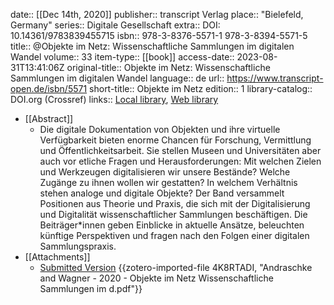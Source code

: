 date:: [[Dec 14th, 2020]]
publisher:: transcript Verlag
place:: "Bielefeld, Germany"
series:: Digitale Gesellschaft
extra:: DOI: 10.14361/9783839455715
isbn:: 978-3-8376-5571-1 978-3-8394-5571-5
title:: @Objekte im Netz: Wissenschaftliche Sammlungen im digitalen Wandel
volume:: 33
item-type:: [[book]]
access-date:: 2023-08-31T13:41:06Z
original-title:: Objekte im Netz: Wissenschaftliche Sammlungen im digitalen Wandel
language:: de
url:: https://www.transcript-open.de/isbn/5571
short-title:: Objekte im Netz
edition:: 1
library-catalog:: DOI.org (Crossref)
links:: [Local library](zotero://select/groups/2386895/items/4ZW32PP2), [Web library](https://www.zotero.org/groups/2386895/items/4ZW32PP2)

- [[Abstract]]
	- Die digitale Dokumentation von Objekten und ihre virtuelle Verfügbarkeit bieten enorme Chancen für Forschung, Vermittlung und Öffentlichkeitsarbeit. Sie stellen Museen und Universitäten aber auch vor etliche Fragen und Herausforderungen: Mit welchen Zielen und Werkzeugen digitalisieren wir unsere Bestände? Welche Zugänge zu ihnen wollen wir gestatten? In welchem Verhältnis stehen analoge und digitale Objekte? Der Band versammelt Positionen aus Theorie und Praxis, die sich mit der Digitalisierung und Digitalität wissenschaftlicher Sammlungen beschäftigen. Die Beiträger*innen geben Einblicke in aktuelle Ansätze, beleuchten künftige Perspektiven und fragen nach den Folgen einer digitalen Sammlungspraxis.
- [[Attachments]]
	- [Submitted Version](https://openresearchlibrary.org/ext/api/media/e702025d-9100-497a-b48f-81d19fe4edbd/assets/external_content.pdf) {{zotero-imported-file 4K8RTADI, "Andraschke and Wagner - 2020 - Objekte im Netz Wissenschaftliche Sammlungen im d.pdf"}}